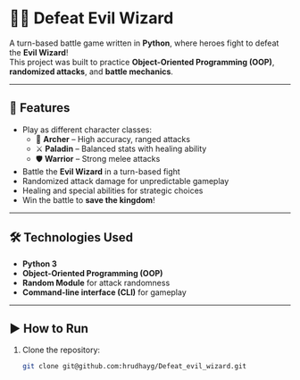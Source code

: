# 🧙‍♂️ Defeat Evil Wizard

A turn-based battle game written in **Python**, where heroes fight to defeat the **Evil Wizard**!  
This project was built to practice **Object-Oriented Programming (OOP)**, **randomized attacks**, and **battle mechanics**.

---

## 🎯 Features

- Play as different character classes:
  - 🏹 **Archer** – High accuracy, ranged attacks
  - ⚔️ **Paladin** – Balanced stats with healing ability
  - 🛡 **Warrior** – Strong melee attacks
- Battle the **Evil Wizard** in a turn-based fight
- Randomized attack damage for unpredictable gameplay
- Healing and special abilities for strategic choices
- Win the battle to **save the kingdom**!

---

## 🛠️ Technologies Used

- **Python 3**
- **Object-Oriented Programming (OOP)**
- **Random Module** for attack randomness
- **Command-line interface (CLI)** for gameplay

---

## ▶️ How to Run

1. Clone the repository:
   ```bash
   git clone git@github.com:hrudhayg/Defeat_evil_wizard.git
